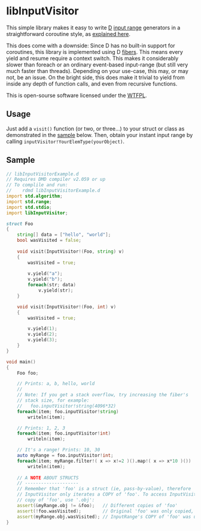 ﻿libInputVisitor
===============

This simple library makes it easy to write
[D](http://dlang.org) [input range](http://dlang.org/phobos/std_range.html)
generators in a straightforward coroutine style, as
[explained here](http://semitwist.com/articles/article/view/combine-coroutines-and-input-ranges-for-dead-simple-d-iteration).

This does come with a downside: Since D has no built-in support for
coroutines, this library is implemented using D
[fibers](http://dlang.org/phobos/core_thread.html#Fiber). This means every
yield and resume require a context switch. This makes it considerably slower
than foreach or an ordinary event-based input-range (but still very much
faster than threads). Depending on your use-case, this may, or may not,
be an issue. On the bright side, this does make it trivial to yield from
inside any depth of function calls, and even from recursive functions.

This is open-sourse software licensed under the [WTFPL](http://sam.zoy.org/wtfpl/).

Usage
-----
Just add a ```visit()``` function (or two, or three...) to your struct or
class as demonstrated in the
[sample](https://github.com/Abscissa/libInputVisitor/blob/master/libInputVisitorExample.d)
below. Then, obtain your instant input range by calling ```inputVisitor!YourElemType(yourObject)```.

Sample
------
```d
// libInputVisitorExample.d
// Requires DMD compiler v2.059 or up
// To complile and run:
//    rdmd libInputVisitorExample.d
import std.algorithm;
import std.range;
import std.stdio;
import libInputVisitor;

struct Foo
{
	string[] data = ["hello", "world"];
	bool wasVisited = false;
	
	void visit(InputVisitor!(Foo, string) v)
	{
		wasVisited = true;
		
		v.yield("a");
		v.yield("b");
		foreach(str; data)
			v.yield(str);
	}

	void visit(InputVisitor!(Foo, int) v)
	{
		wasVisited = true;

		v.yield(1);
		v.yield(2);
		v.yield(3);
	}
}

void main()
{
	Foo foo;

	// Prints: a, b, hello, world
	//
	// Note: If you get a stack overflow, try increasing the fiber's
	// stack size, for example:
	//   foo.inputVisitor!string(4096*32)
	foreach(item; foo.inputVisitor!string)
		writeln(item);

	// Prints: 1, 2, 3
	foreach(item; foo.inputVisitor!int)
		writeln(item);

	// It's a range! Prints: 10, 30
	auto myRange = foo.inputVisitor!int;
	foreach(item; myRange.filter!( x => x!=2 )().map!( x => x*10 )())
		writeln(item);
	
	// A NOTE ABOUT STRUCTS
	// --------------------
	// Remember that 'foo' is a struct (ie, pass-by-value), therefore
	// InputVisitor only iterates a COPY of 'foo'. To access InputVisitor's
	// copy of 'foo', use '.obj':
	assert(&myRange.obj != &foo);   // Different copies of 'foo'
	assert(!foo.wasVisited);        // Original 'foo' was only copied, never used.
	assert(myRange.obj.wasVisited); // InputRange's COPY of 'foo' was used.
}
```
